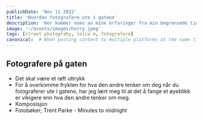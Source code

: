 ```yaml
---
publishDate: 'Nov 11 2022'
title: 'Hvordan fotografere ute i gatene'
description: 'Her kommer noen av mine erfaringer fra min begrensede tid '
image: '~/assets/images/hurry.jpeg'
tags: [street photograhy, leica m, fotografere]
canonical:  # When posting content to multiple platforms at the same time (such as this website and Medium) and want to specify the ultimate authority. Remove it to automatically generate canonical
---
```


## Fotografere på gaten

- Det skal være et røft uttrykk
- For å overkomme frykten for hva den andre tenker om deg når du fotograferer ute i gatene, har jeg lært meg til at det å fange et øyeblikk er vikigere enn hva den andre tenker om meg.
- Komposisjon
- Fotobøker; Trent Parke - Minutes to midnight

